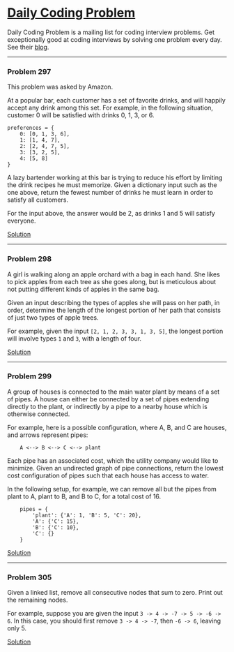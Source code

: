 
# [Daily Coding Problem](https://dailycodingproblem.com/)

Daily Coding Problem is a mailing list for coding interview problems. Get exceptionally good at coding interviews by solving one problem every day.
See their [blog](https://dailycodingproblem.com/blog).

---

### Problem 297

This problem was asked by Amazon.

At a popular bar, each customer has a set of favorite drinks, and will happily accept any drink among this set. For example, in the following situation, customer 0 will be satisfied with drinks 0, 1, 3, or 6.

    preferences = {
        0: [0, 1, 3, 6],
        1: [1, 4, 7],
        2: [2, 4, 7, 5],
        3: [3, 2, 5],
        4: [5, 8]
    }

A lazy bartender working at this bar is trying to reduce his effort by limiting the drink recipes he must memorize. Given a dictionary input such as the one above, return the fewest number of drinks he must learn in order to satisfy all customers.

For the input above, the answer would be 2, as drinks 1 and 5 will satisfy everyone.

[Solution](https://github.com/ivankozlovcodes/interview_practice/blob/master/daily_coding_problem/297/solution.py)

---

### Problem 298

A girl is walking along an apple orchard with a bag in each hand. She likes to pick apples from each tree as she goes along, but is meticulous about not putting different kinds of apples in the same bag.

Given an input describing the types of apples she will pass on her path, in order, determine the length of the longest portion of her path that consists of just two types of apple trees.

For example, given the input `[2, 1, 2, 3, 3, 1, 3, 5]`, the longest portion will involve types `1` and `3`, with a length of four.

[Solution](https://github.com/ivankozlovcodes/interview_practice/blob/master/daily_coding_problem/298/solution.py)

---

### Problem 299

A group of houses is connected to the main water plant by means of a set of pipes. A house can either be connected by a set of pipes extending directly to the plant, or indirectly by a pipe to a nearby house which is otherwise connected.

For example, here is a possible configuration, where A, B, and C are houses, and arrows represent pipes:

        A <--> B <--> C <--> plant

Each pipe has an associated cost, which the utility company would like to minimize. Given an undirected graph of pipe connections, return the lowest cost configuration of pipes such that each house has access to water.

In the following setup, for example, we can remove all but the pipes from plant to A, plant to B, and B to C, for a total cost of 16.

        pipes = {
            'plant': {'A': 1, 'B': 5, 'C': 20},
            'A': {'C': 15},
            'B': {'C': 10},
            'C': {}
        }

[Solution](https://github.com/ivankozlovcodes/interview_practice/blob/master/daily_coding_problem/299/solution.py)

---

### Problem 305

Given a linked list, remove all consecutive nodes that sum to zero. Print out the remaining nodes.

For example, suppose you are given the input `3 -> 4 -> -7 -> 5 -> -6 -> 6`. In this case, you should first remove `3 -> 4 -> -7`, then `-6 -> 6`, leaving only 5.

[Solution](https://github.com/ivankozlovcodes/interview_practice/blob/master/daily_coding_problem/305/solution.py)
